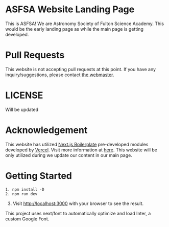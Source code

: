 # ASFSA Website Landing Page
This is ASFSA! We are Astronomy Society of Fulton Science Academy. 
This would be the early landing page as while the main page is getting developed.

# Pull Requests
This website is not accepting pull requests at this point. 
If you have any inquiry/suggestions, please contact [the webmaster](mailto://ykim+astroweb@fultonscienceacademy.org).

# LICENSE
Will be updated

# Acknowledgement
This website has utilized [Next.js Boilerplate](https://github.com/vercel/vercel/tree/main/examples/nextjs) pre-developed modules developed by [Vercel](https://github.com/vercel). Visit more information at [here](https://vercel.com/templates).
This website will be only utilized during we update our content in our main page. 

# Getting Started
```
1. npm install -D
2. npm run dev
```
3. Visit [http://localhost:3000](httplocalhost:3000) with your browser to see the result.

This project uses next/font to automatically optimize and load Inter, a custom Google Font.
